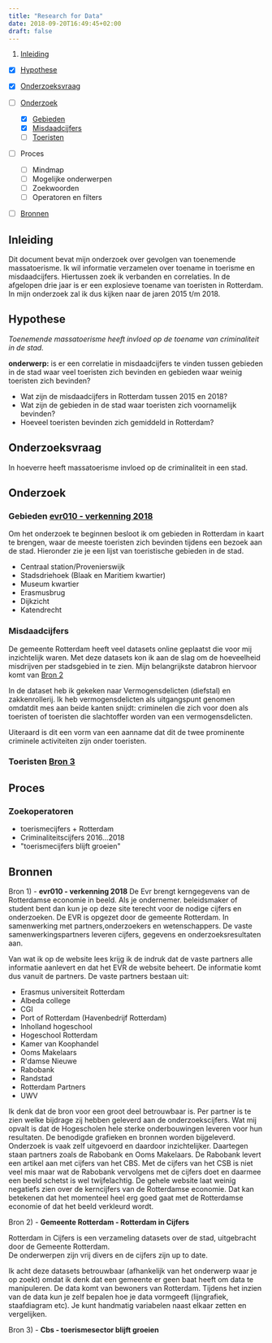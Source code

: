 ```yaml
---
title: "Research for Data"
date: 2018-09-20T16:49:45+02:00
draft: false
---
```


1. [Inleiding](#inleiding)
- [X] [Hypothese](#hypothese)
- [X] [Onderzoeksvraag](#onderzoeksvraag)
- [ ] [Onderzoek](#onderzoek)
    - [X] [Gebieden](#gebieden)
    - [X] [Misdaadcijfers](#misdaadcijfers)
    - [ ] [Toeristen](#toeristen)
- [ ] Proces
    - [ ] Mindmap
    - [ ] Mogelijke onderwerpen
    - [ ] Zoekwoorden
    - [ ] Operatoren en filters
- [ ] [Bronnen](#bronnen)


## Inleiding
Dit document bevat mijn onderzoek over gevolgen van toenemende massatoerisme. Ik wil informatie verzamelen over toename in toerisme en misdaadcijfers. Hiertussen zoek ik verbanden en correlaties. In de afgelopen drie jaar is er een explosieve toename van toeristen in Rotterdam. In mijn onderzoek zal ik dus kijken naar de jaren 2015 t/m 2018. 

## Hypothese
_Toenemende massatoerisme heeft invloed op de toename van criminaliteit in de stad._ 

**onderwerp:** is er een correlatie in misdaadcijfers te vinden tussen gebieden in de stad waar veel toeristen zich bevinden en gebieden waar weinig toeristen zich bevinden?

* Wat zijn de misdaadcijfers in Rotterdam tussen 2015 en 2018?
* Wat zijn de gebieden in de stad waar toeristen zich voornamelijk bevinden?
* Hoeveel toeristen bevinden zich gemiddeld in Rotterdam?

## Onderzoeksvraag
In hoeverre heeft massatoerisme invloed op de criminaliteit in een stad. 

## Onderzoek

### Gebieden [evr010 - verkenning 2018](https://evr010.nl/verkenning-2018/aantrekkelijk-voor-bezoekers-bewoners-ondernemers/aantrekkelijk-voor-toeristen-en-inwoners/)
Om het onderzoek te beginnen besloot ik om gebieden in Rotterdam in kaart te brengen, waar de meeste toeristen zich bevinden tijdens een bezoek aan de stad. Hieronder zie je een lijst van toeristische gebieden in de stad.

- Centraal station/Provenierswijk 
- Stadsdriehoek (Blaak en Maritiem kwartier)
- Museum kwartier
- Erasmusbrug
- Dijkzicht
- Katendrecht

### Misdaadcijfers
De gemeente Rotterdam heeft veel datasets online geplaatst die voor mij inzichtelijk waren. Met deze datasets kon ik aan de slag om de hoeveelheid misdrijven per stadsgebied in te zien. 
Mijn belangrijkste databron hiervoor komt van [Bron 2](https://rotterdam.incijfers.nl/Jive)

In de dataset heb ik gekeken naar Vermogensdelicten (diefstal) en zakkenrollerij. Ik heb vermogensdelicten als uitgangspunt genomen omdatdit mes aan beide kanten snijdt: criminelen die zich voor doen als toeristen of toeristen die slachtoffer worden van een vermogensdelicten.

Uiteraard is dit een vorm van een aanname dat dit de twee prominente criminele activiteiten zijn onder toeristen.

### Toeristen [Bron 3](https://www.cbs.nl/nl-nl/nieuws/2017/34/toerismesector-blijft-groeien)
## Proces
### Zoekoperatoren
- toerismecijfers + Rotterdam
- Criminaliteitscijfers 2016...2018
- "toerismecijfers blijft groeien"

## Bronnen

Bron 1) - **evr010 - verkenning 2018**
De Evr brengt kerngegevens van de Rotterdamse economie in beeld. Als je ondernemer. beleidsmaker of student bent dan kun je op deze site terecht voor de nodige cijfers en onderzoeken. De EVR is opgezet door de gemeente Rotterdam. In samenwerking met partners,onderzoekers en wetenschappers. 
De vaste samenwerkingspartners leveren cijfers, gegevens en onderzoeksresultaten aan. 

Van wat ik op de website lees krijg ik de indruk dat de vaste partners alle informatie aanlevert en dat het EVR de website beheert. De informatie komt dus vanuit de partners. De vaste partners bestaan uit: 
- Erasmus universiteit Rotterdam
- Albeda college
- CGI
- Port of Rotterdam (Havenbedrijf Rotterdam)
- Inholland hogeschool
- Hogeschool Rotterdam
- Kamer van Koophandel
- Ooms Makelaars
- R'damse Nieuwe 
- Rabobank
- Randstad
- Rotterdam Partners
- UWV 

Ik denk dat de bron voor een groot deel betrouwbaar is. Per partner is te zien welke bijdrage zij hebben geleverd aan de onderzoekscijfers. Wat mij opvalt is dat de Hogescholen hele sterke onderbouwingen leveren voor hun resultaten. De benodigde grafieken en bronnen worden bijgeleverd. Onderzoek is vaak zelf uitgevoerd en daardoor inzichtelijker. Daartegen staan partners zoals de Rabobank en Ooms Makelaars. De Rabobank levert een artikel aan met cijfers van het CBS. Met de cijfers van het CSB is niet veel mis maar wat de Rabobank vervolgens met de cijfers doet en daarmee een beeld schetst is wel twijfelachtig. 
De gehele website laat weinig negatiefs zien over de kerncijfers van de Rotterdamse economie. Dat kan betekenen dat het momenteel heel erg goed gaat met de Rotterdamse economie of dat het beeld verkleurd wordt.


Bron 2) - **Gemeente Rotterdam - Rotterdam in Cijfers**

Rotterdam in Cijfers is een verzameling datasets over de stad, uitgebracht door de Gemeente Rotterdam.  
De onderwerpen zijn vrij divers en de cijfers zijn up to date. 

Ik acht deze datasets betrouwbaar (afhankelijk van het onderwerp waar je op zoekt) omdat ik denk dat een gemeente er geen baat heeft om data te manipuleren. De data komt van bewoners van Rotterdam. Tijdens het inzien van de data kun je zelf bepalen hoe je data vormgeeft (lijngrafiek, staafdiagram etc). Je kunt handmatig variabelen naast elkaar zetten en vergelijken. 


Bron 3) - **Cbs - toerismesector blijft groeien**


